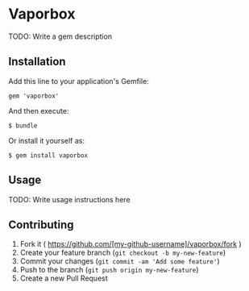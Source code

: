 # Vaporbox

TODO: Write a gem description

## Installation

Add this line to your application's Gemfile:

    gem 'vaporbox'

And then execute:

    $ bundle

Or install it yourself as:

    $ gem install vaporbox

## Usage

TODO: Write usage instructions here

## Contributing

1. Fork it ( https://github.com/[my-github-username]/vaporbox/fork )
2. Create your feature branch (`git checkout -b my-new-feature`)
3. Commit your changes (`git commit -am 'Add some feature'`)
4. Push to the branch (`git push origin my-new-feature`)
5. Create a new Pull Request
